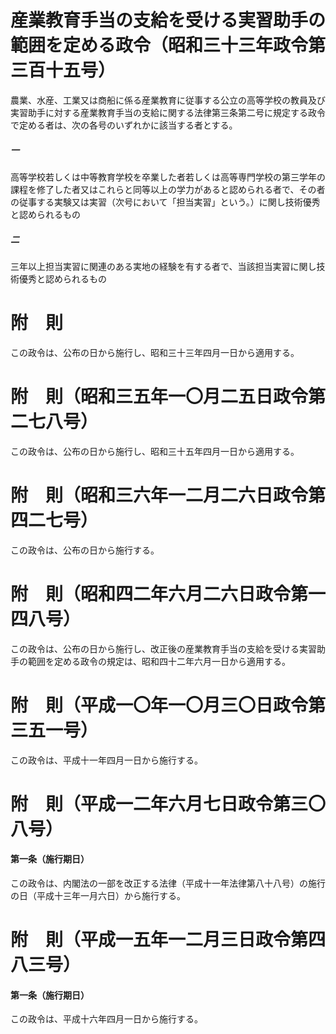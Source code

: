# 産業教育手当の支給を受ける実習助手の範囲を定める政令（昭和三十三年政令第三百十五号）
農業、水産、工業又は商船に係る産業教育に従事する公立の高等学校の教員及び実習助手に対する産業教育手当の支給に関する法律第三条第二号に規定する政令で定める者は、次の各号のいずれかに該当する者とする。
##### 一
高等学校若しくは中等教育学校を卒業した者若しくは高等専門学校の第三学年の課程を修了した者又はこれらと同等以上の学力があると認められる者で、その者の従事する実験又は実習（次号において「担当実習」という。）に関し技術優秀と認められるもの
##### 二
三年以上担当実習に関連のある実地の経験を有する者で、当該担当実習に関し技術優秀と認められるもの
# 附　則
この政令は、公布の日から施行し、昭和三十三年四月一日から適用する。
# 附　則（昭和三五年一〇月二五日政令第二七八号）
この政令は、公布の日から施行し、昭和三十五年四月一日から適用する。
# 附　則（昭和三六年一二月二六日政令第四二七号）
この政令は、公布の日から施行する。
# 附　則（昭和四二年六月二六日政令第一四八号）
この政令は、公布の日から施行し、改正後の産業教育手当の支給を受ける実習助手の範囲を定める政令の規定は、昭和四十二年六月一日から適用する。
# 附　則（平成一〇年一〇月三〇日政令第三五一号）
この政令は、平成十一年四月一日から施行する。
# 附　則（平成一二年六月七日政令第三〇八号）
#### 第一条（施行期日）
この政令は、内閣法の一部を改正する法律（平成十一年法律第八十八号）の施行の日（平成十三年一月六日）から施行する。
# 附　則（平成一五年一二月三日政令第四八三号）
#### 第一条（施行期日）
この政令は、平成十六年四月一日から施行する。
